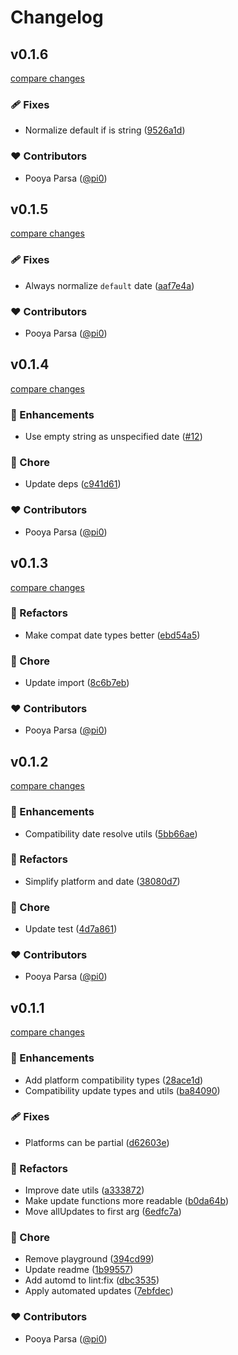 # Changelog


## v0.1.6

[compare changes](https://github.com/unjs/compatx/compare/v0.1.5...v0.1.6)

### 🩹 Fixes

- Normalize default if is string ([9526a1d](https://github.com/unjs/compatx/commit/9526a1d))

### ❤️ Contributors

- Pooya Parsa ([@pi0](http://github.com/pi0))

## v0.1.5

[compare changes](https://github.com/unjs/compatx/compare/v0.1.4...v0.1.5)

### 🩹 Fixes

- Always normalize `default` date ([aaf7e4a](https://github.com/unjs/compatx/commit/aaf7e4a))

### ❤️ Contributors

- Pooya Parsa ([@pi0](http://github.com/pi0))

## v0.1.4

[compare changes](https://github.com/unjs/compatx/compare/v0.1.3...v0.1.4)

### 🚀 Enhancements

- Use empty string as unspecified date ([#12](https://github.com/unjs/compatx/pull/12))

### 🏡 Chore

- Update deps ([c941d61](https://github.com/unjs/compatx/commit/c941d61))

### ❤️ Contributors

- Pooya Parsa ([@pi0](http://github.com/pi0))

## v0.1.3

[compare changes](https://github.com/unjs/compatx/compare/v0.1.2...v0.1.3)

### 💅 Refactors

- Make compat date types better ([ebd54a5](https://github.com/unjs/compatx/commit/ebd54a5))

### 🏡 Chore

- Update import ([8c6b7eb](https://github.com/unjs/compatx/commit/8c6b7eb))

### ❤️ Contributors

- Pooya Parsa ([@pi0](http://github.com/pi0))

## v0.1.2

[compare changes](https://github.com/unjs/compatx/compare/v0.1.1...v0.1.2)

### 🚀 Enhancements

- Compatibility date resolve utils ([5bb66ae](https://github.com/unjs/compatx/commit/5bb66ae))

### 💅 Refactors

- Simplify platform and date ([38080d7](https://github.com/unjs/compatx/commit/38080d7))

### 🏡 Chore

- Update test ([4d7a861](https://github.com/unjs/compatx/commit/4d7a861))

### ❤️ Contributors

- Pooya Parsa ([@pi0](http://github.com/pi0))

## v0.1.1

[compare changes](https://github.com/unjs/compatx/compare/v0.1.0...v0.1.1)

### 🚀 Enhancements

- Add platform compatibility types ([28ace1d](https://github.com/unjs/compatx/commit/28ace1d))
- Compatibility update types and utils ([ba84090](https://github.com/unjs/compatx/commit/ba84090))

### 🩹 Fixes

- Platforms can be partial ([d62603e](https://github.com/unjs/compatx/commit/d62603e))

### 💅 Refactors

- Improve date utils ([a333872](https://github.com/unjs/compatx/commit/a333872))
- Make update functions more readable ([b0da64b](https://github.com/unjs/compatx/commit/b0da64b))
- Move allUpdates to first arg ([6edfc7a](https://github.com/unjs/compatx/commit/6edfc7a))

### 🏡 Chore

- Remove playground ([394cd99](https://github.com/unjs/compatx/commit/394cd99))
- Update readme ([1b99557](https://github.com/unjs/compatx/commit/1b99557))
- Add automd to lint:fix ([dbc3535](https://github.com/unjs/compatx/commit/dbc3535))
- Apply automated updates ([7ebfdec](https://github.com/unjs/compatx/commit/7ebfdec))

### ❤️ Contributors

- Pooya Parsa ([@pi0](http://github.com/pi0))

